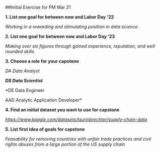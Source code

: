 ##Initial Exercise for PM Mar 21

**1. List one goal for between now and Labor Day '22**

  _Working in a rewarding and stimulating position in data science._
  
**2. List one goal for between now and Labor Day '23**

  _Making over six figures through gained experience, reputation, and well rounded skills_
  
**3. Choose a role for your capstone**

*DA Data Analyst*

**_DS Data Scientist_**

*DE Data Engineer

AAD Analytic Application Developer*

**4. Find an initial dataset you want to use for capstone**

_https://www.kaggle.com/datasets/laurinbrechter/supply-chain-data_

**5. List first idea of goals for capstone**

_Feasability for removing countries with unfair trade practices and civil rights abuses from a large portion of the US supply chain_
